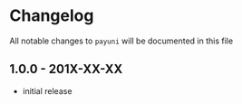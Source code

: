 # Changelog

All notable changes to `payuni` will be documented in this file

## 1.0.0 - 201X-XX-XX

- initial release
